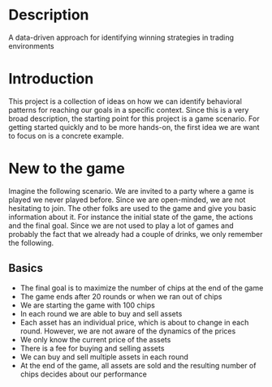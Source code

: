 # Description
A data-driven approach for identifying winning strategies in trading environments

# Introduction
This project is a collection of ideas on how we can identify behavioral patterns for reaching our goals in a specific context. Since this is a very broad description, the starting point for this project is a game scenario. 
For getting started quickly and to be more hands-on, the first idea we are want to focus on is a concrete example.

# New to the game
Imagine the following scenario. We are invited to a party where a game is played we never played before. Since we are open-minded, we are not hesitating to join. The other folks are used to the game and give you basic information about it. For instance the initial state of the game, the actions and the final goal. Since we are not used to play a lot of games and probably the fact that we already had a couple of drinks, we only remember the following.

## Basics
* The final goal is to maximize the number of chips at the end of the game
* The game ends after 20 rounds or when we ran out of chips
* We are starting the game with 100 chips
* In each round we are able to buy and sell assets 
* Each asset has an individual price, which is about to change in each round. However, we are not aware of the dynamics of the prices
* We only know the current price of the assets 
* There is a fee for buying and selling assets
* We can buy and sell multiple assets in each round
* At the end of the game, all assets are sold and the resulting number of chips decides about our performance
